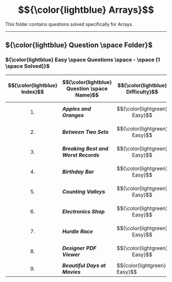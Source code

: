 # $${\color{lightblue} Arrays}$$

This folder contains questions solved specifically for Arrays.

-----

## ${\color{lightblue} Question \space Folder}$

### ${\color{lightblue} Easy \space Questions \space - \space (1 \space Solved)}$

| $${\color{lightblue} Index}$$ | $${\color{lightblue} Question \space Name}$$ | $${\color{lightblue} Difficulty}$$ | $${\color{lightblue} Links}$$ | $${\color{lightblue} Arrays \space Concepts}$$ | $${\color{lightblue} Companies}$$ |
|-|-|-|-|-|-|
| $${1.}$$ | ***Apples and Oranges*** | $${\color{lightgreen} Easy}$$ | [ApplesAndOranges](https://www.hackerrank.com/challenges/apple-and-orange/problem?isFullScreen=true) | ***Loop, Streams*** | ***Amazon, Microsoft, Google*** |
| $${2.}$$ | ***Between Two Sets*** | $${\color{lightgreen} Easy}$$ | [BetweenTwoSets](https://www.hackerrank.com/challenges/between-two-sets/problem?isFullScreen=true) | ***Loop, Streams*** | ***Wipro*** |
| $${3.}$$ | ***Breaking Best and Worst Records*** | $${\color{lightgreen} Easy}$$ | [BreakingRecords](https://www.hackerrank.com/challenges/breaking-best-and-worst-records/problem?isFullScreen=true) | ***Loop, Streams*** | ***Amazon*** |
| $${4.}$$ | ***Birthday Bar*** | $${\color{lightgreen} Easy}$$ | [BirthdayBar](https://www.hackerrank.com/challenges/the-birthday-bar/problem?isFullScreen=true) | ***Sliding Window*** | ***Flipkart*** |
| $${5.}$$ | ***Counting Valleys*** | $${\color{lightgreen} Easy}$$ | [CountingValleys](https://www.hackerrank.com/challenges/counting-valleys/problem?isFullScreen=true) | ***Prefix Sum*** | ***Flipkart*** |
| $${6.}$$ | ***Electronics Shop*** | $${\color{lightgreen} Easy}$$ | [ElectronicsShop](https://www.hackerrank.com/challenges/electronics-shop/problem?isFullScreen=true) | ***Nested Loop, Streams*** | ***Yahoo, Alphabet*** |
| $${7.}$$ | ***Hurdle Race*** | $${\color{lightgreen} Easy}$$ | [HurdleRace](https://www.hackerrank.com/challenges/the-hurdle-race/problem?isFullScreen=true) | ***Loop*** | ***Alphabet*** |
| $${8.}$$ | ***Designer PDF Viewer*** | $${\color{lightgreen} Easy}$$ | [DesignerPdf](https://www.hackerrank.com/challenges/designer-pdf-viewer/problem?isFullScreen=true) | ***Loop*** | ***Infosys*** |
| $${9.}$$ | ***Beautiful Days at Movies*** | $${color\{lightgreen} Easy}$$ | [BeautifulDays](https://www.hackerrank.com/challenges/beautiful-days-at-the-movies/problem?isFullScreen=true) | ***Loops, String, Streams*** | ***Google, Amazon*** |


